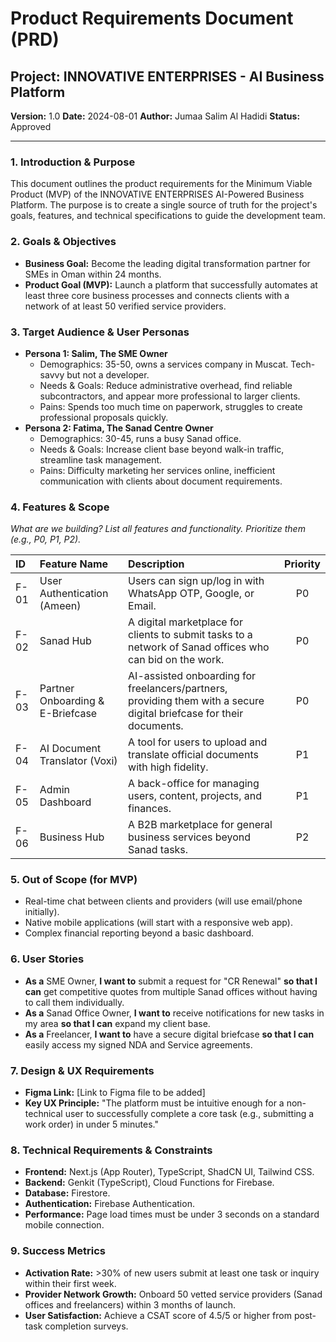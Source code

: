 # Product Requirements Document (PRD)

## Project: INNOVATIVE ENTERPRISES - AI Business Platform
**Version:** 1.0
**Date:** 2024-08-01
**Author:** Jumaa Salim Al Hadidi
**Status:** Approved

---

### 1. Introduction & Purpose
This document outlines the product requirements for the Minimum Viable Product (MVP) of the INNOVATIVE ENTERPRISES AI-Powered Business Platform. The purpose is to create a single source of truth for the project's goals, features, and technical specifications to guide the development team.

### 2. Goals & Objectives
- **Business Goal:** Become the leading digital transformation partner for SMEs in Oman within 24 months.
- **Product Goal (MVP):** Launch a platform that successfully automates at least three core business processes and connects clients with a network of at least 50 verified service providers.

### 3. Target Audience & User Personas
- **Persona 1: Salim, The SME Owner**
  - Demographics: 35-50, owns a services company in Muscat. Tech-savvy but not a developer.
  - Needs & Goals: Reduce administrative overhead, find reliable subcontractors, and appear more professional to larger clients.
  - Pains: Spends too much time on paperwork, struggles to create professional proposals quickly.
- **Persona 2: Fatima, The Sanad Centre Owner**
  - Demographics: 30-45, runs a busy Sanad office.
  - Needs & Goals: Increase client base beyond walk-in traffic, streamline task management.
  - Pains: Difficulty marketing her services online, inefficient communication with clients about document requirements.

### 4. Features & Scope
*What are we building? List all features and functionality. Prioritize them (e.g., P0, P1, P2).*

| ID  | Feature Name               | Description                               | Priority |
| :-- | :------------------------- | :---------------------------------------- | :------: |
| F-01| User Authentication (Ameen) | Users can sign up/log in with WhatsApp OTP, Google, or Email. |    P0    |
| F-02| Sanad Hub                  | A digital marketplace for clients to submit tasks to a network of Sanad offices who can bid on the work. |    P0    |
| F-03| Partner Onboarding & E-Briefcase | AI-assisted onboarding for freelancers/partners, providing them with a secure digital briefcase for their documents. |    P0    |
| F-04| AI Document Translator (Voxi) | A tool for users to upload and translate official documents with high fidelity. |    P1    |
| F-05| Admin Dashboard            | A back-office for managing users, content, projects, and finances. |    P1    |
| F-06| Business Hub               | A B2B marketplace for general business services beyond Sanad tasks. |    P2    |

### 5. Out of Scope (for MVP)
- Real-time chat between clients and providers (will use email/phone initially).
- Native mobile applications (will start with a responsive web app).
- Complex financial reporting beyond a basic dashboard.

### 6. User Stories
- **As a** SME Owner, **I want to** submit a request for "CR Renewal" **so that I can** get competitive quotes from multiple Sanad offices without having to call them individually.
- **As a** Sanad Office Owner, **I want to** receive notifications for new tasks in my area **so that I can** expand my client base.
- **As a** Freelancer, **I want to** have a secure digital briefcase **so that I can** easily access my signed NDA and Service agreements.

### 7. Design & UX Requirements
- **Figma Link:** [Link to Figma file to be added]
- **Key UX Principle:** "The platform must be intuitive enough for a non-technical user to successfully complete a core task (e.g., submitting a work order) in under 5 minutes."

### 8. Technical Requirements & Constraints
- **Frontend:** Next.js (App Router), TypeScript, ShadCN UI, Tailwind CSS.
- **Backend:** Genkit (TypeScript), Cloud Functions for Firebase.
- **Database:** Firestore.
- **Authentication:** Firebase Authentication.
- **Performance:** Page load times must be under 3 seconds on a standard mobile connection.

### 9. Success Metrics
- **Activation Rate:** >30% of new users submit at least one task or inquiry within their first week.
- **Provider Network Growth:** Onboard 50 vetted service providers (Sanad offices and freelancers) within 3 months of launch.
- **User Satisfaction:** Achieve a CSAT score of 4.5/5 or higher from post-task completion surveys.


